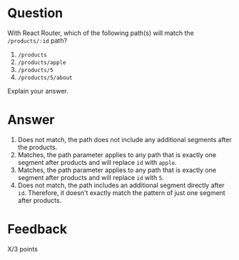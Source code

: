 # Question

With React Router, which of the following path(s) will match the `/products/:id` path?

1. `/products`
2. `/products/apple`
3. `/products/5`
4. `/products/5/about`

Explain your answer.

# Answer

1. Does not match, the path does not include any additional segments after the products.
2. Matches, the path parameter applies to any path that is exactly one segment after products and will replace `id` with `apple`.
3. Matches, the path parameter applies to any path that is exactly one segment after products and will replace `id` with `5`.
4. Does not match, the path includes an additional segment directly after `id`. Therefore, it doesn't exactly match the pattern of just one segment after products.

# Feedback

X/3 points
